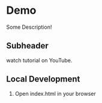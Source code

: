 # Demo

Some Description!

## Subheader

watch tutorial on YouTube.

## Local Development

1. Open index.html in your browser
